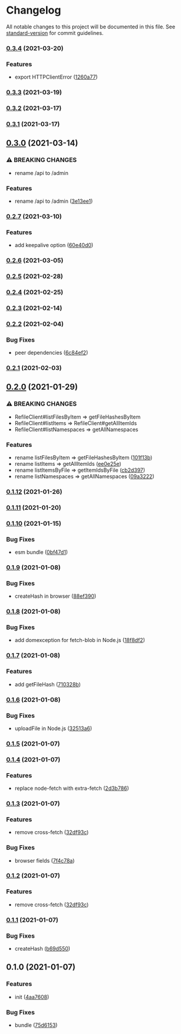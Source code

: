 # Changelog

All notable changes to this project will be documented in this file. See [standard-version](https://github.com/conventional-changelog/standard-version) for commit guidelines.

### [0.3.4](https://github.com/BlackGlory/refile-js/compare/v0.3.3...v0.3.4) (2021-03-20)


### Features

* export HTTPClientError ([1260a77](https://github.com/BlackGlory/refile-js/commit/1260a7715e994500f025ad9239024e6d3fe25627))

### [0.3.3](https://github.com/BlackGlory/refile-js/compare/v0.3.2...v0.3.3) (2021-03-19)

### [0.3.2](https://github.com/BlackGlory/refile-js/compare/v0.3.1...v0.3.2) (2021-03-17)

### [0.3.1](https://github.com/BlackGlory/refile-js/compare/v0.3.0...v0.3.1) (2021-03-17)

## [0.3.0](https://github.com/BlackGlory/refile-js/compare/v0.2.7...v0.3.0) (2021-03-14)


### ⚠ BREAKING CHANGES

* rename /api to /admin

### Features

* rename /api to /admin ([3e13ee1](https://github.com/BlackGlory/refile-js/commit/3e13ee17ec9c466638cc6b2f7ead1b5849e289b3))

### [0.2.7](https://github.com/BlackGlory/refile-js/compare/v0.2.6...v0.2.7) (2021-03-10)


### Features

* add keepalive option ([60e40d0](https://github.com/BlackGlory/refile-js/commit/60e40d043de46b6ecbefde38e4262f3c8d6e725a))

### [0.2.6](https://github.com/BlackGlory/refile-js/compare/v0.2.5...v0.2.6) (2021-03-05)

### [0.2.5](https://github.com/BlackGlory/refile-js/compare/v0.2.4...v0.2.5) (2021-02-28)

### [0.2.4](https://github.com/BlackGlory/refile-js/compare/v0.2.3...v0.2.4) (2021-02-25)

### [0.2.3](https://github.com/BlackGlory/refile-js/compare/v0.2.2...v0.2.3) (2021-02-14)

### [0.2.2](https://github.com/BlackGlory/refile-js/compare/v0.2.1...v0.2.2) (2021-02-04)


### Bug Fixes

* peer dependencies ([6c84ef2](https://github.com/BlackGlory/refile-js/commit/6c84ef21001af89c0f615e074da9246b24256475))

### [0.2.1](https://github.com/BlackGlory/refile-js/compare/v0.2.0...v0.2.1) (2021-02-03)

## [0.2.0](https://github.com/BlackGlory/refile-js/compare/v0.1.12...v0.2.0) (2021-01-29)


### ⚠ BREAKING CHANGES

* RefileClient#listFilesByItem => getFileHashesByItem
* RefileClient#listItems => RefileClient#getAllItemIds
* RefileClient#listNamespaces => getAllNamespaces

### Features

* rename listFilesByItem => getFileHashesByItem ([101f13b](https://github.com/BlackGlory/refile-js/commit/101f13b3c90288b3c4f5a73b8fbca9f74861de26))
* rename listItems => getAllItemIds ([ee0e25e](https://github.com/BlackGlory/refile-js/commit/ee0e25e9a3c407fefc16b8c19b00a883f43b0186))
* rename listItemsByFile => getItemIdsByFile ([cb2d397](https://github.com/BlackGlory/refile-js/commit/cb2d397bc36516778a658808f327c23891ec7db1))
* rename listNamespaces => getAllNamespaces ([09a3222](https://github.com/BlackGlory/refile-js/commit/09a32226e005cd94b357a70354efc731a0af3e68))

### [0.1.12](https://github.com/BlackGlory/refile-js/compare/v0.1.11...v0.1.12) (2021-01-26)

### [0.1.11](https://github.com/BlackGlory/refile-js/compare/v0.1.10...v0.1.11) (2021-01-20)

### [0.1.10](https://github.com/BlackGlory/refile-js/compare/v0.1.9...v0.1.10) (2021-01-15)


### Bug Fixes

* esm bundle ([0bf47d1](https://github.com/BlackGlory/refile-js/commit/0bf47d1bb1e301856e2926b25c64af93989b3f1f))

### [0.1.9](https://github.com/BlackGlory/refile-js/compare/v0.1.8...v0.1.9) (2021-01-08)


### Bug Fixes

* createHash in browser ([88ef390](https://github.com/BlackGlory/refile-js/commit/88ef390a11794397abd994ea1fc2c71f70d180dc))

### [0.1.8](https://github.com/BlackGlory/refile-js/compare/v0.1.7...v0.1.8) (2021-01-08)


### Bug Fixes

* add domexception for fetch-blob in Node.js ([18f8df2](https://github.com/BlackGlory/refile-js/commit/18f8df2d0db5b4167304c057ce749372713c9657))

### [0.1.7](https://github.com/BlackGlory/refile-js/compare/v0.1.6...v0.1.7) (2021-01-08)


### Features

* add getFileHash ([710328b](https://github.com/BlackGlory/refile-js/commit/710328b50dc963c8ee6451da24125fb7bef5988a))

### [0.1.6](https://github.com/BlackGlory/refile-js/compare/v0.1.5...v0.1.6) (2021-01-08)


### Bug Fixes

* uploadFile in Node.js ([32513a6](https://github.com/BlackGlory/refile-js/commit/32513a648c8bff60fc6197688cf69bbcff4c8615))

### [0.1.5](https://github.com/BlackGlory/refile-js/compare/v0.1.4...v0.1.5) (2021-01-07)

### [0.1.4](https://github.com/BlackGlory/refile-js/compare/v0.1.3...v0.1.4) (2021-01-07)


### Features

* replace node-fetch with extra-fetch ([2d3b786](https://github.com/BlackGlory/refile-js/commit/2d3b7861f21bc0c3598d21ca1c37fb692e10657e))

### [0.1.3](https://github.com/BlackGlory/refile-js/compare/v0.1.2...v0.1.3) (2021-01-07)


### Features

* remove cross-fetch ([32df93c](https://github.com/BlackGlory/refile-js/commit/32df93cd377778b9ca4c9cdc589bc9a193ec5839))


### Bug Fixes

* browser fields ([7f4c78a](https://github.com/BlackGlory/refile-js/commit/7f4c78ab73f6e9b9437b3526836544981be6d795))

### [0.1.2](https://github.com/BlackGlory/refile-js/compare/v0.1.1...v0.1.2) (2021-01-07)


### Features

* remove cross-fetch ([32df93c](https://github.com/BlackGlory/refile-js/commit/32df93cd377778b9ca4c9cdc589bc9a193ec5839))

### [0.1.1](https://github.com/BlackGlory/refile-js/compare/v0.1.0...v0.1.1) (2021-01-07)


### Bug Fixes

* createHash ([b69d550](https://github.com/BlackGlory/refile-js/commit/b69d550a2180a273ba95629d97acfd08c6a66b0c))

## 0.1.0 (2021-01-07)


### Features

* init ([4aa7608](https://github.com/BlackGlory/refile-js/commit/4aa76087e92d53e58908c25bd45bb21ef57897a5))


### Bug Fixes

* bundle ([75d6153](https://github.com/BlackGlory/refile-js/commit/75d6153e0fba6fb526e20e03af428230af0214ef))
